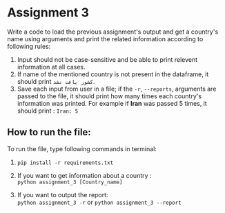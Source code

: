 # Assignment 3
Write a code to load the previous assignment's output and get a country's name using arguments and print the related information according to following rules:

1. Input should not be case-sensitive and be able to print relevent information at all cases. 
2. If name of the mentioned country is not present in the dataframe, it should print `کشور یافت نشد`.
3. Save each input from user in a file; if the `-r`, `--reports`, arguments are passed to the file, it should print how many times each country's information was printed. For example if **Iran** was passed 5 times, it should print : `Iran: 5`

## How to run the file:
To run the file, type following commands in terminal:
1. `pip install -r requirements.txt`

2. If you want to get information about a country : <br>
`python assignment_3 [Country_name]`

3. If you want to output the report: <br>
`python assignment_3 -r` or `python assignment_3 --report`